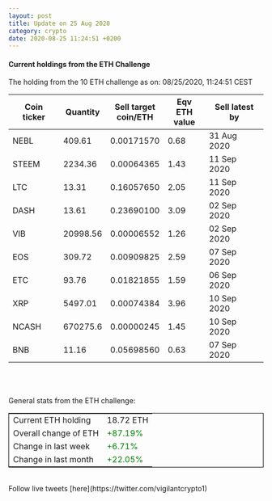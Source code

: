 ```yaml
---
layout: post
title: Update on 25 Aug 2020
category: crypto
date: 2020-08-25 11:24:51 +0200
---
```

<!-- Global site tag (gtag.js) - Google Analytics -->
<script async src="https://www.googletagmanager.com/gtag/js?id=UA-103831149-5"></script>
<script>
  window.dataLayer = window.dataLayer || [];
  function gtag(){dataLayer.push(arguments);}
  gtag('js', new Date());

  gtag('config', 'UA-103831149-5');
</script>


#### Current holdings from the ETH Challenge

The holding from the 10 ETH challenge as on: 08/25/2020, 11:24:51 CEST

|Coin ticker|Quantity|Sell target<br>coin/ETH|Eqv ETH<br>value|Sell latest by|
|-----------|--------|-----------|-----------|--------------|
NEBL|409.61|  0.00171570|0.68|31 Aug 2020|
STEEM|2234.36|  0.00064365|1.43|11 Sep 2020|
LTC|13.31|  0.16057650|2.05|11 Sep 2020|
DASH|13.61|  0.23690100|3.09|02 Sep 2020|
VIB|20998.56|  0.00006552|1.26|02 Sep 2020|
EOS|309.72|  0.00909825|2.59|07 Sep 2020|
ETC|93.76|  0.01821855|1.59|06 Sep 2020|
XRP|5497.01|  0.00074384|3.96|10 Sep 2020|
NCASH|670275.6|  0.00000245|1.45|10 Sep 2020|
BNB|11.16|  0.05698560|0.63|07 Sep 2020|

<br>
<br>
<br>
General stats from the ETH challenge:

<table style="border:1px solid black;margin-left:auto;margin-right:auto;">
	<tbody>
	<tr>
		<td>Current ETH holding</td>
		<td>     18.72 ETH</td>
	</tr>
	<tr>
		<td>Overall change of ETH</td>
		<td><font color="green">+87.19%</font></td>
	</tr>
	<tr>
		<td>Change in last week</td>
		<td><font color="green">+6.71%</font></td>
	</tr>
	<tr>
		<td>Change in last month</td>
		<td><font color="green">+22.05%</font></td>
	</tr>
	</tbody>
</table>

<br>
Follow live tweets [here](https://twitter.com/vigilantcrypto1)
<br>
<br>